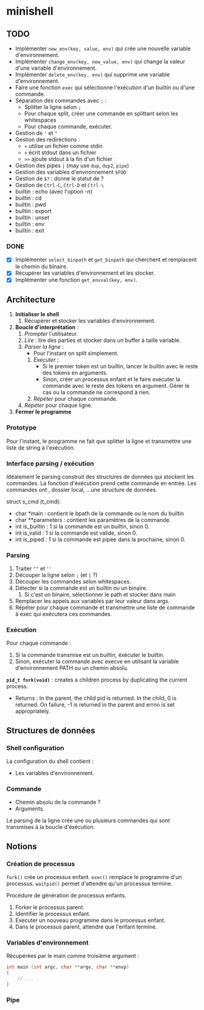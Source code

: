 # minishell

## TODO

- Implémenter `new_env(key, value, env)` qui crée une nouvelle variable d'environnement.
- Implémenter `change_env(key, new_value, env)` qui change la valeur d'une variable d'environnement.
- Implémenter `delete_env(key, env)` qui supprime une variable d'environnement.
- Faire une fonction `exec` qui sélectionne l'exécution d'un builtin ou d'une commande.
- Séparation des commandes avec ``;`` :
	- Splitter la ligne selon `;`
	- Pour chaque split, créer une commande en splittant selon les whitespaces
	- Pour chaque commande, exécuter.
- Gestion de `'` et `"`
- Gestion des redirections :
	- `<` utilise un fichier comme stdin
	- `>` écrit stdout dans un fichier
	- `>>` ajoute stdout à la fin d'un fichier
- Gestion des pipes `|` (may use `dup`, `dup2`, `pipe`)
- Gestion des variables d'environnement `$FOO`
- Gestion de `$?` : donne le statut de ?
- Gestion de `Ctrl-C`, `Ctrl-D` et `Ctrl-\`
- builtin : echo (avec l'option -n)
- builtin : cd
- builtin : pwd
- builtin : export
- builtin : unset
- builtin : env
- builtin : exit

### DONE
- [x] Implémenter `select_binpath` et `get_binpath` qui cherchent et remplacent le chemin du binaire.
- [x] Récupérer les variables d'environnement et les stocker.
- [x] Implémenter une fonction `get_envval(key, env)`.

## Architecture

1. **Initialiser le shell**
	1. Récupérer et stocker les variables d'environnement.
2. **Boucle d'interprétation** :
	1. *Prompter* l'utilisateur.
	2. *Lire* : lire des parties et stocker dans un buffer à taille variable.
	3. *Parser la ligne* :
		- Pour l'instant on split simplement.
		1. *Executer* :
			- Si le premier token est un builtin, lancer le builtin avec le reste des tokens en arguments.
			- Sinon, créer un processus enfant et le faire exécuter la commande avec le reste des tokens en argument. Gérer le cas ou la commande ne correspond à rien.
		3. *Répéter* pour chaque commande.
	4. *Répéter* pour chaque ligne.
3. **Fermer le programme**

### Prototype
Pour l'instant, le programme ne fait que splitter la ligne et transmettre une liste de string à l'exécution.

### Interface parsing / exécution

Idéalement le parsing construit des structures de données qui stockent les commandes. La fonction d'éxécution prend cette commande en entrée. Les commandes ont , dossier local, ...une structure de données.

struct s_cmd (t_cmd):
- char *main : contient le bpath de la commande ou le nom du builtin
- char **parameters : contient les paramètres de la commande.
- int is_builtin : 1 si la commande est un builtin, sinon 0.
- int is_valid : 1 si la commande est valide, sinon 0.
- int is_piped : 1 si la commande est pipée dans la prochaine, sinon 0.

### Parsing
1. Traiter `""` et `''`
2. Découper la ligne selon `;` (et `|` ?)
3. Découper les commandes selon whitespaces.
4. Détecter si la commande est un builtin ou un binaire.
	1. Si c'est un binaire, sélectionner le path et stocker dans main
5. Remplacer les appels aux variables par leur valeur dans args.
6. Répéter pour chaque commande et transmettre une liste de commande à exec qui exécutera ces commandes.

### Exécution

Pour chaque commande :
1. Si la commande transmise est un builtin, éxécuter le builtin.
2. Sinon, exécuter la commande avec execve en utilisant la variable d'environnement PATH ou un chemin absolu.

**`pid_t fork(void)`** : creates a children process by duplicating the current process.
- Returns : In the parent, the child pid is returned. In the child, 0 is returned. On failure, -1 is returned in the parent and errno is set appropriately.

## Structures de données

### Shell configuration

La configuration du shell contient :
- Les variables d'environnement.

### Commande

- Chemin absolu de la commande ?
- Arguments.

Le parsing de la ligne crée une ou plusieurs commandes qui sont transmises à la boucle d'éxécution.

## Notions

### Création de processus

`fork()` crée un processus enfant.
`exec()` remplace le programme d'un processus.
`waitpid()` permet d'attendre qu'un processus termine.

Procédure de génération de processus enfants.
1. Forker le processus parent.
2. Identifier le processus enfant.
3. Executer un nouveau programme dans le processus enfant.
4. Dans le processus parent, attendre que l'enfant termine.

### Variables d'environnement

Récupérées par le main comme troisième argument :
```c
int main (int argc, char **argv, char **envp)
{
	// ...
}
```

### Pipe
